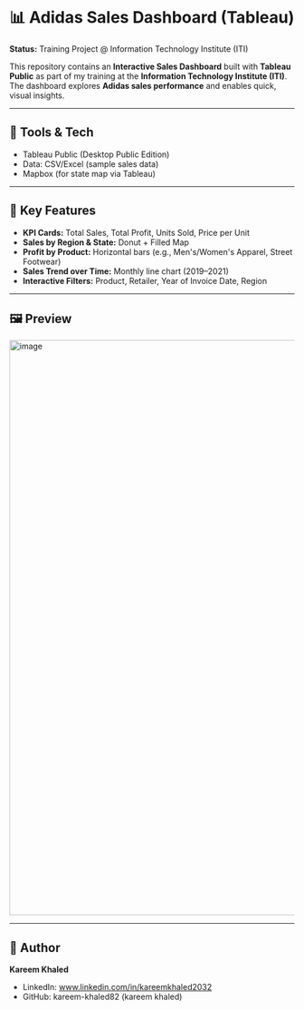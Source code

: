 # 📊 Adidas Sales Dashboard (Tableau)

**Status:** Training Project @ Information Technology Institute (ITI)

This repository contains an **Interactive Sales Dashboard** built with **Tableau Public** as part of my training at the **Information Technology Institute (ITI)**.  
The dashboard explores **Adidas sales performance** and enables quick, visual insights.

---

## 🔧 Tools & Tech
- Tableau Public (Desktop Public Edition)
- Data: CSV/Excel (sample sales data)
- Mapbox (for state map via Tableau)

---

## 🚀 Key Features
- **KPI Cards:** Total Sales, Total Profit, Units Sold, Price per Unit  
- **Sales by Region & State:** Donut + Filled Map  
- **Profit by Product:** Horizontal bars (e.g., Men's/Women's Apparel, Street Footwear)  
- **Sales Trend over Time:** Monthly line chart (2019–2021)  
- **Interactive Filters:** Product, Retailer, Year of Invoice Date, Region  

---

## 🖼️ Preview
<img width="1919" height="1014" alt="image" src="https://github.com/user-attachments/assets/14075394-8b0e-4437-80ac-4e69d3f5044a" />


---

## 👤 Author
**Kareem Khaled**  
- LinkedIn: www.linkedin.com/in/kareemkhaled2032   
- GitHub: kareem-khaled82 (kareem khaled) 
